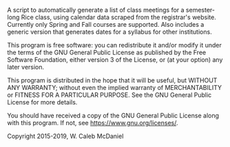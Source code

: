 A script to automatically generate a list of class meetings for a semester-long Rice class, using calendar data scraped from the registrar's website. Currently only Spring and Fall courses are supported. Also includes a generic version that generates dates for a syllabus for other institutions.

This program is free software: you can redistribute it and/or modify it under the terms of the GNU General Public License as published by the Free Software Foundation, either version 3 of the License, or (at your option) any later version. 
   
This program is distributed in the hope that it will be useful, but WITHOUT ANY WARRANTY; without even the implied warranty of MERCHANTABILITY or FITNESS FOR A PARTICULAR PURPOSE.  See the GNU General Public License for more details.

You should have received a copy of the GNU General Public License along with this program.  If not, see <https://www.gnu.org/licenses/>.

Copyright 2015-2019, W. Caleb McDaniel

